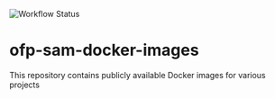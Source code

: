 ![Workflow Status](https://github.com/YOUR_USERNAME/YOUR_REPOSITORY/actions/workflows/YOUR_WORKFLOW_FILE.yml/badge.svg)

# ofp-sam-docker-images
This repository contains publicly available Docker images for various projects
